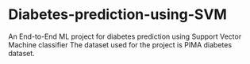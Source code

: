 # Diabetes-prediction-using-SVM
An End-to-End ML project for diabetes prediction using Support Vector Machine classifier
The dataset used for the project is PIMA diabetes dataset.
